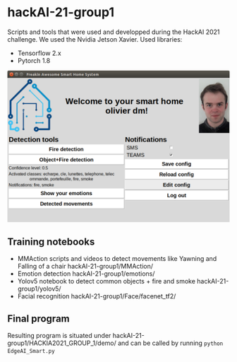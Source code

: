 # hackAI-21-group1
Scripts and tools that were used and developped during the HackAI 2021 challenge. We used the Nvidia Jetson Xavier.
Used libraries:
* Tensorflow 2.x
* Pytorch 1.8

![GUI screenshot](https://github.com/doodoroma/hackAI-21-group1/blob/main/HACKIA2021_GROUP_1/demo/GUI.png "GUI")
## Training notebooks
* MMAction scripts and videos to detect movements like Yawning and Falling of a chair hackAI-21-group1/MMAction/
* Emotion detection hackAI-21-group1/emotions/
* Yolov5 notebook to detect common objects + fire and smoke hackAI-21-group1/yolov5/
* Facial recognition hackAI-21-group1/Face/facenet_tf2/

## Final program
Resulting program is situated under hackAI-21-group1/HACKIA2021_GROUP_1/demo/ and can be called by running 
`python EdgeAI_Smart.py`

